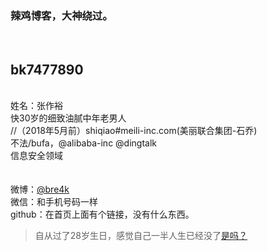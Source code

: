
<h3>辣鸡博客，大神绕过。</h3>
 <br/>
<h2>bk7477890</h2>
 <br/>
 姓名：张作裕
 <br/>
快30岁的细致油腻中年老男人 <br/>
//（2018年5月前）shiqiao#meili-inc.com(美丽联合集团-石乔) <br/>
不法/bufa，@alibaba-inc @dingtalk<br/>
信息安全领域 <br/>
 <br/> <br/>
 微博：<a href="https://weibo.com/u/1251199521" target="_black" >@bre4k</a>
  <br/>
 微信：和手机号码一样
 <br/>
 github：在首页上面有个链接，没有什么东西。
 <br/>
<blockquote>
<p>自从过了28岁生日，感觉自己一半人生已经没了<a href="javascript:alert('是的')">是吗？</a></p>
</blockquote>
